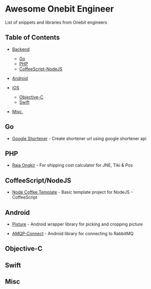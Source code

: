 # Awesome Onebit Engineer

List of snippets and libraries from Onebit engineers


## Table of Contents

- [Backend]()
	- [Go](#goto-go)
	- [PHP](#goto-php)
	- [CoffeeScript-NodeJS](#goto-coffee-node)

- [Android](#goto-android)

- [iOS]()
	- [Objective-C](#goto-objc)
	- [Swift](#goto-swift)
	
- [Misc.](#goto-misc)


## <a name="goto-go"></a>Go

* [Google Shortener](https://github.com/hiraq-golang/googl-shortener) - Create shortener url using google shortener api


## <a name="goto-php"></a>PHP

* [Raja Ongkir](https://github.com/omarxp/rajaongkir) - For shipping cost calculator for JNE, Tiki & Pos


## <a name="goto-coffee-node"></a>CoffeeScript/NodeJS
* [Node Coffee Template](https://github.com/onebithq/node-coffee-template) - Basic template project for NodeJS - CoffeeScript


## <a name="goto-android"></a>Android

* [Pixture](https://github.com/onebithq/pixture) - Android wrapper library for picking and cropping picture

* [AMQP-Connect](https://github.com/rakawestu/amqp-connect) - Android library for connecting to RabbitMQ


## <a name="goto-objc"></a>Objective-C


## <a name="goto-swift"></a>Swift


## <a name="goto-swift"></a>Misc

